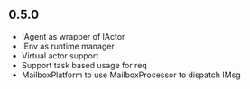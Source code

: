## 0.5.0
* IAgent as wrapper of IActor 
* IEnv as runtime manager
* Virtual actor support
* Support task based usage for req
* MailboxPlatform to use MailboxProcessor to dispatch IMsg
